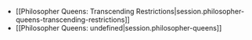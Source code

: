 
- [[Philosopher Queens:  Transcending Restrictions|session.philosopher-queens-transcending-restrictions]]
- [[Philosopher Queens: undefined|session.philosopher-queens]]
